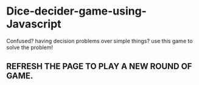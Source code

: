 # Dice-decider-game-using-Javascript
Confused? having decision problems over simple things? use this game to solve the problem!

## REFRESH THE PAGE TO PLAY A NEW ROUND OF GAME.
